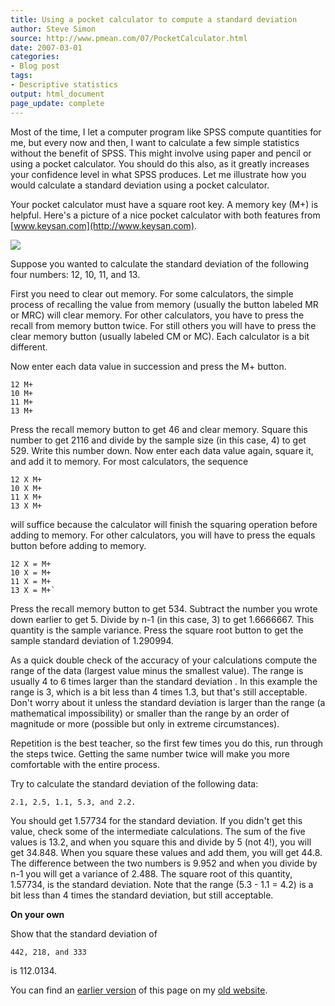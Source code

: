 ```yaml
---
title: Using a pocket calculator to compute a standard deviation
author: Steve Simon
source: http://www.pmean.com/07/PocketCalculator.html
date: 2007-03-01
categories:
- Blog post
tags:
- Descriptive statistics
output: html_document
page_update: complete
---
```


Most of the time, I let a computer program like SPSS compute quantities for me, but every now and then, I want to calculate a few simple statistics without the benefit of SPSS. This might involve using paper and pencil or using a pocket calculator. You should do this also, as it greatly increases your confidence level in what SPSS produces. Let me illustrate how you would calculate a standard deviation using a pocket calculator.

Your pocket calculator must have a square root key. A memory key (M+) is helpful. Here's a picture of a nice pocket calculator with both features from [www.keysan.com](http://www.keysan.com).

![](http://www.pmean.com/new-images/07/PocketCalculator01.jpg)

Suppose you wanted to calculate the standard deviation of the following four numbers: 12, 10, 11, and 13.

First you need to clear out memory. For some calculators, the simple process of recalling the value from memory (usually the button labeled MR or MRC) will clear memory. For other calculators, you have to press the recall from memory button twice. For still others you will have to press the clear memory button (usually labeled CM or MC). Each calculator is a bit different.

Now enter each data value in succession and press the M+ button.

```{}
12 M+
10 M+
11 M+
13 M+
```

Press the recall memory button to get 46   and clear memory. Square this number to get 2116 and divide by the sample size (in this case, 4) to get 529. Write this number down. Now enter each data value again, square it, and add it to memory. For most calculators, the sequence

```{}
12 X M+
10 X M+
11 X M+
13 X M+
```

will suffice because the calculator will finish the squaring operation before adding to memory. For other calculators, you will have to press the equals button before adding to memory.

```{}
12 X = M+
10 X = M+
11 X = M+
13 X = M+`
```

Press the recall memory button to get 534. Subtract the number you wrote down earlier to get 5. Divide by n-1 (in this case, 3) to get 1.6666667. This quantity is the sample variance. Press the square root button to get the sample standard deviation of 1.290994.

As a quick double check of the accuracy of your calculations compute the range of the data (largest value minus the smallest value). The range is usually 4 to 6 times larger than the standard deviation . In this example the range is 3, which is a bit less than 4 times 1.3, but that's still acceptable. Don't worry about it unless the standard deviation is larger than the range (a mathematical impossibility) or smaller than the range by an order of magnitude or more (possible but only in extreme circumstances).

Repetition is the best teacher, so the first few times you do this, run through the steps twice. Getting the same number twice will make you more comfortable with the entire process.

Try to calculate the standard deviation of the following data:

```{}
2.1, 2.5, 1.1, 5.3, and 2.2.
```

You should get 1.57734 for the standard deviation. If you didn't get this value, check some of the intermediate calculations. The sum of the five values is 13.2, and when you square this and divide by 5 (not 4!), you will get 34.848. When you square these values and add them, you will get 44.8. The difference between the two numbers is 9.952 and when you divide by n-1 you will get a variance of 2.488. The square root of this quantity, 1.57734, is the standard deviation. Note that the range (5.3 - 1.1 = 4.2) is a bit less than 4 times the standard deviation, but still acceptable.

**On your own**

Show that the standard deviation of

```{}
442, 218, and 333
```

is 112.0134.

You can find an [earlier version][sim1] of this page on my [old website][sim2].

[sim1]: http://www.pmean.com/07/PocketCalculator.html
[sim2]: http://www.pmean.com
